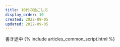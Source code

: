 ```yaml
---
title: 10代の過ごし方
display_order: 10
created: 2022-09-05
updated: 2022-09-05
---
```

書き途中
{% include articles_common_script.html %}
